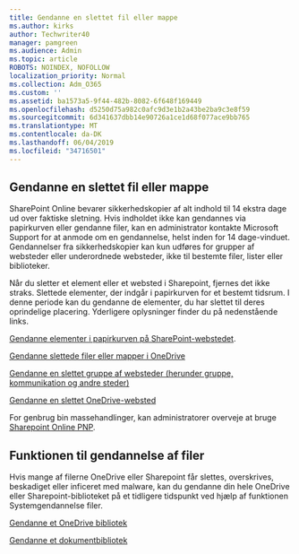 ```yaml
---
title: Gendanne en slettet fil eller mappe
ms.author: kirks
author: Techwriter40
manager: pamgreen
ms.audience: Admin
ms.topic: article
ROBOTS: NOINDEX, NOFOLLOW
localization_priority: Normal
ms.collection: Adm_O365
ms.custom: ''
ms.assetid: ba1573a5-9f44-482b-8082-6f648f169449
ms.openlocfilehash: d5250d75a982c0afc9d3e1b2a43be2ba9c3e8f59
ms.sourcegitcommit: 6d341637dbb14e90726a1ce1d68f077ace9bb765
ms.translationtype: MT
ms.contentlocale: da-DK
ms.lasthandoff: 06/04/2019
ms.locfileid: "34716501"
---
```

## <a name="restore-a-deleted-file-or-folder"></a>Gendanne en slettet fil eller mappe

SharePoint Online bevarer sikkerhedskopier af alt indhold til 14 ekstra dage ud over faktiske sletning. Hvis indholdet ikke kan gendannes via papirkurven eller gendanne filer, kan en administrator kontakte Microsoft Support for at anmode om en gendannelse, helst inden for 14 dage-vinduet. Gendannelser fra sikkerhedskopier kan kun udføres for grupper af websteder eller underordnede websteder, ikke til bestemte filer, lister eller biblioteker.

Når du sletter et element eller et websted i Sharepoint, fjernes det ikke straks. Slettede elementer, der indgår i papirkurven for et bestemt tidsrum. I denne periode kan du gendanne de elementer, du har slettet til deres oprindelige placering. Yderligere oplysninger finder du på nedenstående links.

[Gendanne elementer i papirkurven på SharePoint-webstedet](https://support.office.com/en-us/article/restore-deleted-items-from-the-site-collection-recycle-bin-5fa924ee-16d7-487b-9a0a-021b9062d14b?ui=en-US&amp;rs=en-US&amp;ad=US).

[Gendanne slettede filer eller mapper i OneDrive](https://support.office.com/en-us/article/Restore-deleted-files-or-folders-in-OneDrive-949ada80-0026-4db3-a953-c99083e6a84f)

[Gendanne en slettet gruppe af websteder (herunder gruppe, kommunikation og andre steder)](https://docs.microsoft.com/sharepoint/restore-deleted-site-collection)

[Gendanne en slettet OneDrive-websted](https://docs.microsoft.com/en-us/onedrive/restore-deleted-onedrive)

For genbrug bin massehandlinger, kan administratorer overveje at bruge [Sharepoint Online PNP](https://docs.microsoft.com/en-us/powershell/sharepoint/sharepoint-pnp/sharepoint-pnp-cmdlets?view=sharepoint-ps).

## <a name="files-restore-feature"></a>Funktionen til gendannelse af filer

Hvis mange af filerne OneDrive eller Sharepoint får slettes, overskrives, beskadiget eller inficeret med malware, kan du gendanne din hele OneDrive eller Sharepoint-biblioteket på et tidligere tidspunkt ved hjælp af funktionen Systemgendannelse filer.

[Gendanne et OneDrive bibliotek](https://support.office.com/en-us/article/restore-your-onedrive-fa231298-759d-41cf-bcd0-25ac53eb8a15)

[Gendanne et dokumentbibliotek](https://support.office.com/en-us/article/restore-a-document-library-317791c3-8bd0-4dfd-8254-3ca90883d39a?ui=en-US&amp;rs=en-US&amp;ad=US.)

